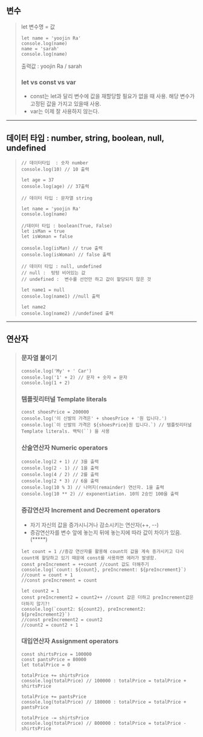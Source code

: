 ## 변수
> let 변수명 = 값
> ``` 
> let name = 'yoojin Ra'
> console.log(name)
> name = 'sarah'
> console.log(name)
> ```
> 출력값 : yoojin Ra / sarah
> 
> ### let vs const vs var
> - const는 let과 달리 변수에 값을 재할당할 필요가 없을 때 사용. 해당 변수가 고정된 값을 가지고 있을때 사용.
> - var는 이제 잘 사용하지 않는다.

---

## 데이터 타입 : number, string, boolean, null, undefined
> ```
> // 데이터타입  : 숫자 number
> console.log(10) // 10 출력
> 
> let age = 37
> console.log(age) // 37출력
> 
> // 데이터 타입 : 문자열 string
> 
> let name = 'yoojin Ra'
> console.log(name)
> 
> //데이터 타입 : boolean(True, False)
> let isMan = true
> let isWoman = false
> 
> console.log(isMan) // true 출력
> console.log(isWoman) // false 출력
> 
> // 데이터 타입 : null, undefined
> // null :  텅텅 비어있는 값
> // undefined :  변수를 선언만 하고 값이 할당되지 않은 것
> 
> let name1 = null
> console.log(name1) //null 출력
> 
> let name2
> console.log(name2) //undefined 출력
> 
> ```

---

## 연산자
> ### 문자열 붙이기
> ```
> console.log('My' + ' Car')
>console.log('1' + 2) // 문자 + 숫자 = 문자
>console.log(1 + 2)
> ```
> ### 템플릿리터널 Template literals
> ```
> const shoesPrice = 200000
> console.log('이 신발의 가격은' + shoesPrice + '원 입니다.')
> console.log(`이 신발의 가격은 ${shoesPrice}원 입니다.`) // 템플릿리터널 Template literals. 백틱(``) 을 사용
> ```
> ### 산술연산자 Numeric operators
> ```
> console.log(2 + 1) // 3을 출력
> console.log(2 - 1) // 1을 출력
> console.log(4 / 2) // 2를 출력
> console.log(2 * 3) // 6을 출력
> console.log(10 % 3) // 나머지(remainder) 연산자. 1을 출력
> console.log(10 ** 2) // exponentiation. 10의 2승인 100을 출력
> ```
> ### 증감연산자 Increment and Decrement operators
> - 자기 자신의 값을 증가시니거나 감소시키는 연산자(++, --)
> - 증감연산자를 변수 앞에 놓는지 뒤에 놓는지에 따라 값이 차이가 있음.(*****)
> ```
> let count = 1 //증감 연산자를 활용해 count의 값을 계속 증가시키고 다시 count에 할당하고 있기 때문에 const를 사용하면 에러가 발생함.
> const preIncrement = ++count //count 값도 더해주기
> console.log(`count: ${count}, preIncrement: ${preIncrement}`)
> //count = count + 1
> //const preIncrement = count
> 
> let count2 = 1
> const preIncrement2 = count2++ //count 값은 더하고 preIncrement값은 더하지 않기?!
> console.log(`count2: ${count2}, preIncrement2: ${preIncrement2}`)
> //const preIncrement2 = count2
> //count2 = count2 + 1
> ```
> ### 대입연산자 Assignment operators
> ```
> const shirtsPrice = 100000
> const pantsPrice = 80000
> let totalPrice = 0
> 
> totalPrice += shirtsPrice
> console.log(totalPrice) // 100000 : totalPrice = totalPrice + shirtsPrice
> 
> totalPrice += pantsPrice
> console.log(totalPrice) // 180000 : totalPrice = totalPrice + pantsPrice
> 
> totalPrice -= shirtsPrice
> console.log(totalPrice) // 800000 : totalPrice = totalPrice - shirtsPrice 
> ```
